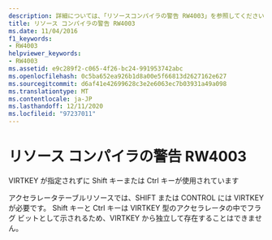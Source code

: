 ```yaml
---
description: 詳細については、「リソースコンパイラの警告 RW4003」を参照してください。
title: リソース コンパイラの警告 RW4003
ms.date: 11/04/2016
f1_keywords:
- RW4003
helpviewer_keywords:
- RW4003
ms.assetid: e9c289f2-c065-4f26-bc24-991953742abc
ms.openlocfilehash: 0c5ba652ea926b1d8a00e5f66813d2627162e627
ms.sourcegitcommit: d6af41e42699628c3e2e6063ec7b03931a49a098
ms.translationtype: MT
ms.contentlocale: ja-JP
ms.lasthandoff: 12/11/2020
ms.locfileid: "97237011"
---
```

# <a name="resource-compiler-warning-rw4003"></a>リソース コンパイラの警告 RW4003

VIRTKEY が指定されずに Shift キーまたは Ctrl キーが使用されています

アクセラレータテーブルリソースでは、SHIFT または CONTROL には VIRTKEY が必要です。 Shift キーと Ctrl キーは VIRTKEY 型のアクセラレータの中でフラグ ビットとして示されるため、VIRTKEY から独立して存在することはできません。
